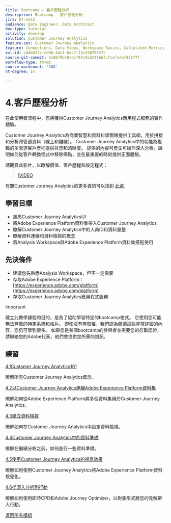 ```yaml
---
title: Bootcamp — 客戶歷程分析
description: Bootcamp — 客戶歷程分析
jira: KT-5342
audience: Data Engineer, Data Architect
doc-type: tutorial
activity: develop
solution: Customer Journey Analytics
feature-set: Customer Journey Analytics
feature: Connections, Data Views, Workspace Basics, Calculated Metrics, Visualizations, Audiences
exl-id: cd4b423c-cd0b-44cf-8ac7-23c25876457c
source-git-commit: 3c86f9b19cecf92c9a324fb6fcfcefaebf82177f
workflow-type: tm+mt
source-wordcount: '388'
ht-degree: 1%

---
```


# 4.客戶歷程分析

在此使用者流程中，您將獲得Customer Journey Analytics應用程式服務的實作體驗。

Customer Journey Analytics為商業智慧和資料科學團隊提供工具組，用於拼接和分析跨管道資料（線上和離線）。 Customer Journey Analytics中的功能為複雜的多管道客戶歷程提供背景和清晰度。 提供的內容可產生可操作深入分析，說明如何從客戶轉換程式中移除痛點，並在最重要的時刻提供正面體驗。

請觀賞此影片，以瞭解價值、客戶歷程和設定程式：

>[!VIDEO](https://video.tv.adobe.com/v/327188?quality=12&learn=on)

有關Customer Journey Analytics的更多資訊可以找到 [此處](https://spark.adobe.com/page/t62eiRu9l6iWJ/).

## 學習目標

- 熟悉Customer Journey AnalyticsUI
- 將Adobe Experience Platform資料集帶入Customer Journey Analytics
- 瞭解Customer Journey Analytics中的人員ID和資料彙整
- 瞭解資料連線和資料檢視的概念
- 將Analysis Workspace與Adobe Experience Platform資料集搭配使用

## 先決條件

- 建議您先熟悉Analysis Workspace，但不一定需要
- 存取Adobe Experience Platform： [https://experience.adobe.com/platform](https://experience.adobe.com/platform)
- 存取Customer Journey Analytics應用程式服務

>[!IMPORTANT]
>
>建立此教學課程的目的，是為了協助學習特定的bootcamp格式。 它使用您可能無法存取的特定系統和帳戶。 即使沒有存取權，我們認為閱讀這些非常詳細的內容，您仍可學到很多。 如果您是某個bootcamp的參與者並需要您的存取認證，請聯絡您的Adobe代表，他們會提供您所需的資訊。

## 練習

[4.1Customer Journey Analytics101](./ex1.md)

瞭解所有Customer Journey Analytics概念。

[4.2以Customer Journey Analytics連線Adobe Experience Platform資料集](./ex2.md)

瞭解如何從Adobe Experience Platform將多個資料集用於Customer Journey Analytics。

[4.3建立資料檢視](./ex3.md)

瞭解如何在Customer Journey Analytics中設定資料檢視。

[4.4Customer Journey Analytics中的資料準備](./ex4.md)

瞭解在繼續分析之前，如何進行一些資料準備。

[4.5使用Customer Journey Analytics的視覺效果](./ex5.md)

瞭解如何使用Customer Journey Analytics將Adobe Experience Platform資料視覺化。

[4.6從深入分析到行動](./ex6.md)

瞭解如何使用即時CPD和Adobe Journey Optimizer，以對象形式將您的見解帶入行動。

[返回所有模組](../../overview.md)
